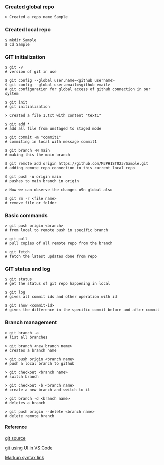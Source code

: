 ### Created global repo

```
> Created a repo name Sample
```

### Created local repo

```
$ mkdir Sample
$ cd Sample
```

### GIT initialization

```
$ git -v
# version of git in use

$ git config --global user.name=<github username>
$ git config --global user.email=<github email>
# git configuration for global access of github connection in our system

$ git init
# git initialization

> Created a file 1.txt with content "text1"

$ git add *
# add all file from unstaged to staged mode

$ git commit -m "commit1"
# commiting in local with message commit1

$ git branch -M main
# making this the main branch

$ git remote add origin https://github.com/M3PH1ST023/Sample.git
# adding remote repo connection to this current local repo

$ git push -u origin main
# pushes to main branch in origin

> Now we can observe the changes o9n global also

$ git rm -r <file name>
# remove file or folder
```

### Basic commands

```
> git push origin <branch>
# from local to remote push in specific branch

> git pull
# pull copies of all remote repo from the branch

> git fetch
# fetch the latest updates done from repo
```

### GIT status and log

```
$ git status
# get the status of git repo happening in local

$ git log
# gives all commit ids and other operation with id

$ git show <commit-id>
# gives the difference in the specific commit before and after commit

```

### Branch management

```
> git branch -a
# list all branches

> git branch <new branch name>
# creates a branch name

> git push origin <branch name>
# push a local branch to github

> git checkout <branch name>
# switch branch

> git checkout -b <branch name>
# create a new branch and switch to it

> git branch -d <branch name>
# deletes a branch

> git push origin --delete <branch name>
# delete remote branch
```

#### Reference

[git source](https://git-scm.com/docs)

[git using UI in VS Code](https://www.youtube.com/watch?v=i_23KUAEtUM)

[Markup syntax link](https://www.markdownguide.org)
